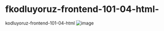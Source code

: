 # fkodluyoruz-frontend-101-04-html-
kodluyoruz-frontend-101-04-html 
![image](https://user-images.githubusercontent.com/105870243/219226924-35d6c3d9-a726-4fd6-9a0c-e1b564dd6ab8.png)
